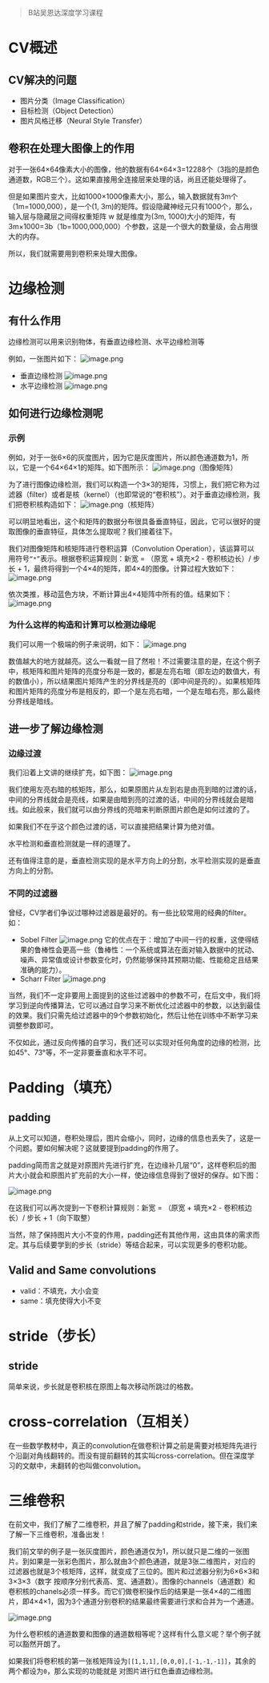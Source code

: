 > B站吴恩达深度学习课程
# CV概述
## CV解决的问题
* 图片分类（Image Classification）
* 目标检测（Object Detection）
* 图片风格迁移（Neural Style Transfer）

## 卷积在处理大图像上的作用
对于一张64×64像素大小的图像，他的数据有64×64×3=12288个（3指的是颜色通道数，RGB三个）。这如果直接用全连接层来处理的话，尚且还能处理得了。

但是如果图片变大，比如1000×1000像素大小，那么，输入数据就有3m个（1m=1000,000），是一个(1, 3m)的矩阵。假设隐藏神经元只有1000个，那么，输入层与隐藏层之间得权重矩阵 w 就是维度为(3m, 1000)大小的矩阵，有3m×1000=3b（1b=1000,000,000）个参数，这是一个很大的数量级，会占用很大的内存。

所以，我们就需要用到卷积来处理大图像。

# 边缘检测
## 有什么作用
边缘检测可以用来识别物体，有垂直边缘检测、水平边缘检测等

例如，一张图片如下：
![image.png](https://youki-1330066034.cos.ap-guangzhou.myqcloud.com/machine-learning/202410111615584.png)

* 垂直边缘检测
	![image.png](https://youki-1330066034.cos.ap-guangzhou.myqcloud.com/machine-learning/202410111616417.png)
* 水平边缘检测
	![image.png](https://youki-1330066034.cos.ap-guangzhou.myqcloud.com/machine-learning/202410111617931.png)

## 如何进行边缘检测呢
### 示例
例如，对于一张6×6的灰度图片，因为它是灰度图片，所以颜色通道数为1，所以，它是一个64×64×1的矩阵。如下图所示：
![image.png](https://youki-1330066034.cos.ap-guangzhou.myqcloud.com/machine-learning/202410111622075.png)（图像矩阵）

为了进行图像边缘检测，我们可以构造一个3×3的矩阵，习惯上，我们把它称为过滤器（filter）或者是核（kernel）（也即常说的“卷积核”）。对于垂直边缘检测，我们把卷积核构造如下：
![image.png](https://youki-1330066034.cos.ap-guangzhou.myqcloud.com/machine-learning/202410111626240.png)（核矩阵）

可以明显地看出，这个和矩阵的数据分布很具备垂直特征，因此，它可以很好的提取图像的垂直特征，具体怎么提取呢？我们接着往下。

我们对图像矩阵和核矩阵进行卷积运算（Convolution Operation），该运算可以用符号`“*”`表示。根据卷积运算规则：新宽 = （原宽 + 填充×2 - 卷积核边长）/ 步长 + 1，最终将得到一个4×4的矩阵，即4×4的图像。计算过程大致如下：
![image.png](https://youki-1330066034.cos.ap-guangzhou.myqcloud.com/machine-learning/202410111634994.png)

依次类推，移动蓝色方块，不断计算出4×4矩阵中所有的值。结果如下：
![image.png](https://youki-1330066034.cos.ap-guangzhou.myqcloud.com/machine-learning/202410111636994.png)

### 为什么这样的构造和计算可以检测边缘呢
我们可以用一个极端的例子来说明，如下：
![image.png](https://youki-1330066034.cos.ap-guangzhou.myqcloud.com/machine-learning/202410111645891.png)

数值越大的地方就越亮。这么一看就一目了然啦！不过需要注意的是，在这个例子中，核矩阵和图片矩阵的亮度分布是一致的，都是左亮右暗（即左边的数值大，有的数值小），所以结果图片矩阵产生的分界线是亮的（即中间是亮的）。如果核矩阵和图片矩阵的亮度分布是相反的，即一个是左亮右暗，一个是左暗右亮，那么最终分界线是暗线。

## 进一步了解边缘检测
### 边缘过渡
我们沿着上文讲的继续扩充，如下图：
![image.png](https://youki-1330066034.cos.ap-guangzhou.myqcloud.com/machine-learning/202410111704268.png)

我们使用左亮右暗的核矩阵，那么，如果原图片从左到右是由亮到暗的过渡的话，中间的分界线就会是亮线，如果是由暗到亮的过渡的话，中间的分界线就会是暗线。如此般来，我们就可以由分界线的亮暗来判断原图片颜色是如何过渡的了。

如果我们不在乎这个颜色过渡的话，可以直接把结果计算为绝对值。

水平检测和垂直检测就是一样的道理了。

还有值得注意的是，垂直检测实现的是水平方向上的分割，水平检测实现的是垂直方向上的分割。

### 不同的过滤器
曾经，CV学者们争议过哪种过滤器是最好的。有一些比较常用的经典的filter。如：
* Sobel Filter
	![image.png](https://youki-1330066034.cos.ap-guangzhou.myqcloud.com/machine-learning/202410111718572.png)
	它的优点在于：增加了中间一行的权重，这使得结果的鲁棒性会更高一些（鲁棒性：一个系统或算法在面对输入数据中的扰动、噪声、异常值或设计参数变化时，仍然能够保持其预期功能、性能稳定且结果准确的能力）。
* Scharr Filter
	![image.png](https://youki-1330066034.cos.ap-guangzhou.myqcloud.com/machine-learning/202410111722662.png)

当然，我们不一定非要用上面提到的这些过滤器中的参数不可，在后文中，我们将学习到逆向传播算法，它可以通过自学习来不断优化过滤器中的参数，以达到最佳的效果。我们只需先给过滤器中的9个参数初始化，然后让他在训练中不断学习来调整参数即可。

不仅如此，通过反向传播的自学习，我们还可以实现对任何角度的边缘的检测，比如45°、73°等，不一定非要垂直和水平不可。

# Padding（填充）
## padding

从上文可以知道，卷积处理后，图片会缩小，同时，边缘的信息也丢失了，这是一个问题。要如何解决呢？这就要提到padding的作用了。

padding简而言之就是对原图片先进行扩充，在边缘补几层“0”，这样卷积后的图片大小就会和原图片扩充前的大小一样，使边缘信息得到了很好的保存。如下图：

![image.png](https://youki-1330066034.cos.ap-guangzhou.myqcloud.com/machine-learning/202410112105023.png)

在这我们可以再次提到一下卷积计算规则：新宽 = （原宽 + 填充×2 - 卷积核边长）/ 步长 + 1（向下取整）

当然，除了保持图片大小不变的作用，padding还有其他作用，这由具体的需求而定。其与后续要学到的步长（stride）等结合起来，可以实现更多的卷积功能。

## Valid and Same convolutions
* valid：不填充，大小会变
* same：填充使得大小不变

# stride（步长）

## stride
简单来说，步长就是卷积核在原图上每次移动所跳过的格数。

# cross-correlation（互相关）
在一些数学教材中，真正的convolution在做卷积计算之前是需要对核矩阵先进行个沿副对角线翻转的。而没有提前翻转的其实叫cross-correlation。但在深度学习的文献中，未翻转的也叫做convolution。

# 三维卷积
在前文中，我们了解了二维卷积，并且了解了padding和stride，接下来，我们来了解一下三维卷积，准备出发！

我们前文举的例子是一张灰度图片，颜色通道仅为1，所以就只是二维的一张图片。到如果是一张彩色图片，那么就由3个颜色通道，就是3张二维图片，对应的过滤器也就是3个核矩阵，这样，就变成了三位的。图片和过滤器分别为6×6×3和3×3×3（数字 按顺序分别代表高、宽、通道数）。图像的channels（通道数）和卷积核的chanels必须一样多。而它们做卷积操作后的结果是一张4×4的二维图片，即4×4×1，因为3个通道分别卷积的结果最终需要进行求和合并为一个通道。

![image.png](https://youki-1330066034.cos.ap-guangzhou.myqcloud.com/machine-learning/202410112151546.png)

为什么卷积核的通道数要和图像的通道数相等呢？这样有什么意义呢？举个例子就可以豁然开朗了。

如果我们将卷积核的第一张核矩阵设为`[[1,1,1],[0,0,0],[-1,-1,-1]]`，其余的两个都设为`0`，那么实现的功能就是 对图片进行红色垂直边缘检测。

